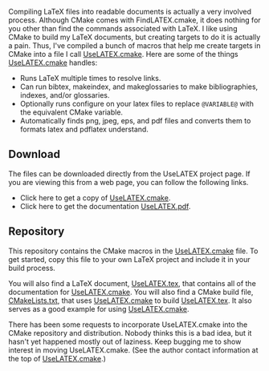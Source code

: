 Compiling LaTeX files into readable documents is actually a very involved
process. Although CMake comes with FindLATEX.cmake, it does nothing for you
other than find the commands associated with LaTeX. I like using CMake to
build my LaTeX documents, but creating targets to do it is actually a pain.
Thus, I've compiled a bunch of macros that help me create targets in CMake
into a file I call [UseLATEX.cmake](UseLATEX.cmake). Here are some of the
things [UseLATEX.cmake](UseLATEX.cmake) handles:

  * Runs LaTeX multiple times to resolve links.
  * Can run bibtex, makeindex, and makeglossaries to make bibliographies,
    indexes, and/or glossaries.
  * Optionally runs configure on your latex files to replace `@VARIABLE@`
    with the equivalent CMake variable.
  * Automatically finds png, jpeg, eps, and pdf files and converts them to
    formats latex and pdflatex understand.

## Download

The files can be downloaded directly from the UseLATEX project page. If you
are viewing this from a web page, you can follow the following links.

  * Click here to get a copy of [UseLATEX.cmake](UseLATEX.cmake).
  * Click here to get the documentation [UseLATEX.pdf](UseLATEX.pdf).
  
## Repository

This repository contains the CMake macros in the
[UseLATEX.cmake](UseLATEX.cmake) file. To get started, copy this file to
your own LaTeX project and include it in your build process.

You will also find a LaTeX document, [UseLATEX.tex](UseLATEX.tex), that
contains all of the documentation for [UseLATEX.cmake](UseLATEX.cmake). You
will also find a CMake build file, [CMakeLists.txt](CMakeLists.txt), that
uses [UseLATEX.cmake](UseLATEX.cmake) to build
[UseLATEX.tex](UseLATEX.tex). It also serves as a good example for using
[UseLATEX.cmake](UseLATEX.cmake).

There has been some requests to incorporate UseLATEX.cmake into the CMake
repository and distribution. Nobody thinks this is a bad idea, but it
hasn't yet happened mostly out of laziness. Keep bugging me to show
interest in moving UseLATEX.cmake. (See the author contact information at
the top of [UseLATEX.cmake](UseLATEX.cmake).)
